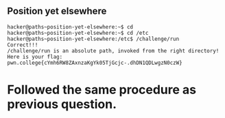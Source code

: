 ## Position yet elsewhere
    hacker@paths~position-yet-elsewhere:~$ cd
    hacker@paths~position-yet-elsewhere:~$ cd /etc
    hacker@paths~position-yet-elsewhere:/etc$ /challenge/run
    Correct!!!
    /challenge/run is an absolute path, invoked from the right directory!
    Here is your flag:
    pwn.college{cYmh6RW8ZAxnzaKgYk05TjGcjc-.dhDN1QDLwgzN0czW}

# Followed the same procedure as previous question.
